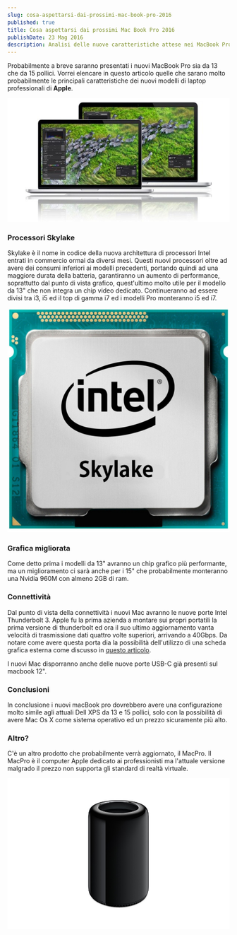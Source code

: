 ```yaml
---
slug: cosa-aspettarsi-dai-prossimi-mac-book-pro-2016
published: true
title: Cosa aspettarsi dai prossimi Mac Book Pro 2016
publishDate: 23 Mag 2016
description: Analisi delle nuove caratteristiche attese nei MacBook Pro 2016
---
```


Probabilmente a breve saranno presentati i nuovi MacBook Pro sia da 13 che da 15 pollici. Vorrei elencare in questo articolo quelle che sarano molto probabilmente le principali caratteristiche dei nuovi modelli di laptop professionali di **Apple**.

<!--more-->

![MacBook Pro](../assets/cosa-aspettarsi-dai-prossimi-mac-book-pro-2016/macbook-pro.jpeg)

### Processori Skylake

Skylake è il nome in codice della nuova architettura di processori Intel entrati in commercio ormai da diversi mesi. Questi nuovi processori oltre ad avere dei consumi inferiori ai modelli precedenti, portando quindi ad una maggiore durata della batteria, garantiranno un aumento di performance, soprattutto dal punto di vista grafico, quest'ultimo molto utile per il modello da 13" che non integra un chip video dedicato. Continueranno ad essere divisi tra i3, i5 ed il top di gamma i7 ed i modelli Pro monteranno i5 ed i7.

![Processore Intel Skylake](../assets/cosa-aspettarsi-dai-prossimi-mac-book-pro-2016/intel-skylake.jpg)

### Grafica migliorata

Come detto prima i modelli da 13" avranno un chip grafico più performante, ma un miglioramento ci sarà anche per i 15" che probabilmente monteranno una Nvidia 960M con almeno 2GB di ram.

### Connettività

Dal punto di vista della connettività i nuovi Mac avranno le nuove porte Intel Thunderbolt 3. Apple fu la prima azienda a montare sui propri portatili la prima versione di thunderbolt ed ora il suo ultimo aggiornamento vanta velocità di trasmissione dati quattro volte superiori, arrivando a 40Gbps. Da notare come avere questa porta dia la possibilità dell'utilizzo di una scheda grafica esterna come discusso in [questo articolo](http://giuseppefrattura.website/tech/2016/03/13/Le%20eGpu/).

I nuovi Mac disporranno anche delle nuove porte USB-C già presenti sul macbook 12".

### Conclusioni

In conclusione i nuovi macBook pro dovrebbero avere una configurazione molto simile agli attuali Dell XPS da 13 e 15 pollici, solo con la possibilità di avere Mac Os X come sistema operativo ed un prezzo sicuramente più alto.

### Altro?

C'è un altro prodotto che probabilmente verrà aggiornato, il MacPro. Il MacPro è il computer Apple dedicato ai professionisti ma l'attuale versione malgrado il prezzo non supporta gli standard di realtà virtuale.

![Mac Pro](../assets/cosa-aspettarsi-dai-prossimi-mac-book-pro-2016/mac-pro.jpeg)

